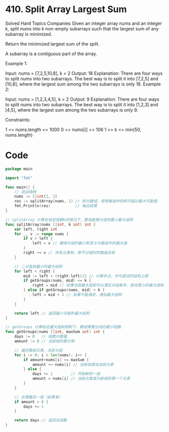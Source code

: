 # 410. Split Array Largest Sum
Solved
Hard
Topics
Companies
Given an integer array nums and an integer k, split nums into k non-empty subarrays such that the largest sum of any subarray is minimized.

Return the minimized largest sum of the split.

A subarray is a contiguous part of the array.

 

Example 1:

Input: nums = [7,2,5,10,8], k = 2
Output: 18
Explanation: There are four ways to split nums into two subarrays.
The best way is to split it into [7,2,5] and [10,8], where the largest sum among the two subarrays is only 18.
Example 2:

Input: nums = [1,2,3,4,5], k = 2
Output: 9
Explanation: There are four ways to split nums into two subarrays.
The best way is to split it into [1,2,3] and [4,5], where the largest sum among the two subarrays is only 9.
 

Constraints:

1 <= nums.length <= 1000
0 <= nums[i] <= 106
1 <= k <= min(50, nums.length)


# Code
```go
package main

import "fmt"

func main() {
	// 测试用例
	nums := []int{1, 1}
	res := splitArray(nums, 1) // 拆分数组，使得每组中的和不超过最大可能值
	fmt.Println(res)           // 输出结果
}

// splitArray 计算在给定组数k的情况下，数组能被分成的最小最大组和
func splitArray(nums []int, k int) int {
	var left, right int
	for _, v := range nums {
		if v > left {
			left = v // 确保分组的最小和至少为数组中的最大值
		}
		right += v // 所有元素和，即不分组时的数组总和
	}

	// 二分查找最小的最大组和
	for left < right {
		mid := left + (right-left)/2 // 计算中点，作为尝试的组和上限
		if getGroups(nums, mid) <= k {
			right = mid // 如果当前最大组和可以满足分组条件，尝试更小的最大组和
		} else if getGroups(nums, mid) > k {
			left = mid + 1 // 如果不能满足，增加最大组和
		}
	}

	return left // 返回最小可能的最大组和
}

// getGroups 计算给定最大组和限制下，数组需要分成的最少组数
func getGroups(nums []int, maxSum int) int {
	days := 0   // 组数计数器
	amount := 0 // 当前组的累计和

	// 遍历数组元素，决定分组
	for i := 0; i < len(nums); i++ {
		if amount+nums[i] <= maxSum {
			amount += nums[i] // 当前组累加当前元素
		} else {
			days += 1        // 开始新的一组
			amount = nums[i] // 当前元素成为新组的第一个元素
		}
	}

	// 处理最后一组（如果有）
	if amount > 0 {
		days += 1
	}

	return days // 返回总组数
}
```